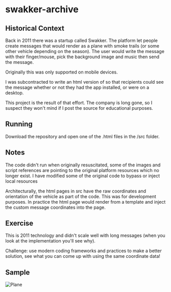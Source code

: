 # swakker-archive

## Historical Context
Back in 2011 there was a startup called Swakker.  The platform let people create messages that would render as a plane with smoke trails (or some other vehicle depending on the season).  The user would write the message with their finger/mouse, pick the background image and music then send the message.  

Originally this was only supported on mobile devices.

I was subcontracted to write an html version of so that recipients could see the message whether or not they had the app installed, or were on a desktop.  

This project is the result of that effort.  The company is long gone, so I suspect they won't mind if I post the source for educational purposes.

## Running
Download the repository and open one of the .html files in the /src folder.

## Notes
The code didn't run when originally resuscitated, some of the images and script references are pointing to the original platform resources which no longer exist.  I have modified some of the original code to bypass or inject local resources

Architecturally, the html pages in src have the raw coordinates and orientation of the vehicle as part of the code.  This was for development purposes.  In practice the html page would render from a template and inject the custom message coordinates into the page.

## Exercise
This is 2011 technology and didn't scale well with long messages (when you look at the implementation you'll see why).  

Challenge: use modern coding frameworks and practices to make a better solution, see what you can come up with using the same coordinate data!

## Sample
![Plane](./img/plane.gif)
